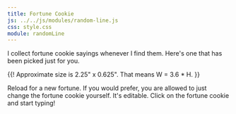 ```yaml
---
title: Fortune Cookie
js: ../../js/modules/random-line.js
css: style.css
module: randomLine
---
```


I collect fortune cookie sayings whenever I find them.  Here's one that has been picked just for you.

{{! Approximate size is 2.25" x 0.625".  That means W = 3.6 * H. }}

<div class="H(4em) W(14.4em) Bgc(#fff) Ta(c) D(tb) Fz(1.4em) Py(0) Px(0.5em) Mx(a) fortuneCookieBackground"><span class="D(tbc) Va(m) Lh(1.1em) Fz(0.8em)" random-line="fortunes.txt" contenteditable="true"></span></div>

Reload for a new fortune.  If you would prefer, you are allowed to just change the fortune cookie yourself.  It's editable.  Click on the fortune cookie and start typing!
